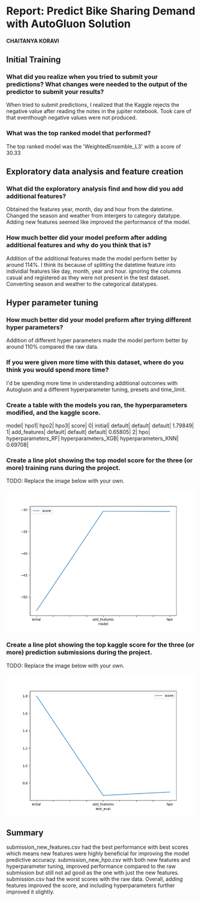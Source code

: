 # Report: Predict Bike Sharing Demand with AutoGluon Solution
#### CHAITANYA KORAVI

## Initial Training
### What did you realize when you tried to submit your predictions? What changes were needed to the output of the predictor to submit your results?
When tried to submit predictions, I realized that the Kaggle rejects the negative value after reading the notes in the jupiter notebook. Took care of that eventhough negative values were not produced.

### What was the top ranked model that performed?
The top ranked model was the 'WeightedEnsemble_L3' with a score of 30.33

## Exploratory data analysis and feature creation
### What did the exploratory analysis find and how did you add additional features?
Obtained the features year, month, day and hour from the datetime. Changed the season and weather from intergers to category datatype. Adding new features seemed like improved the performance of the model.

### How much better did your model preform after adding additional features and why do you think that is?
Addition of the additional features made the model perform better by around 114%. I think its because of splitting the datetime feature into individial features like day, month, year and hour. ignoring the columns casual and registered as they were not present in the test dataset. Converting season and weather to the categorical datatypes.

## Hyper parameter tuning
### How much better did your model preform after trying different hyper parameters?
Addition of different hyper parameters made the model perform better by around 110% compared the raw data.

### If you were given more time with this dataset, where do you think you would spend more time?
I'd be spending more time in understanding additional outcomes with Autogluon and a different hyperparameter tuning, presets and time_limit.

### Create a table with the models you ran, the hyperparameters modified, and the kaggle score.
model|    hpo1|    hpo2|    hpo3|    score|
0|    initial|    default|    default|    default|    1.79849|
1|    add_features|    default|    default|    default|    0.65805|
2|    hpo|    hyperparameters_RF|    hyperparameters_XGB|    hyperparameters_KNN|    0.69708|


### Create a line plot showing the top model score for the three (or more) training runs during the project.

TODO: Replace the image below with your own.

![model_train_score.png](img/model_train_score.png)

### Create a line plot showing the top kaggle score for the three (or more) prediction submissions during the project.

TODO: Replace the image below with your own.

![model_test_score.png](img/model_test_score.png)

## Summary
submission_new_features.csv had the best performance with best scores which means new features were highly beneficial for improving the model predictive accuracy. submission_new_hpo.csv with both new features and hyperparameter tuning, improved performance compared to the raw submission but still not ad good as the one with just the new features. submission.csv had the worst scores with the raw data. Overall, adding features improved the score, and including hyperparameters further improved it slightly.
